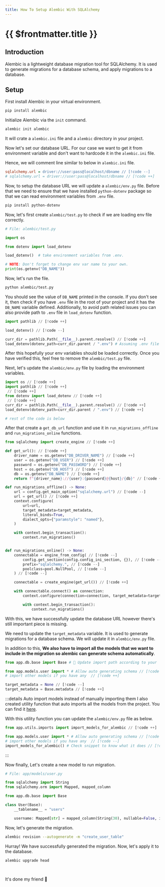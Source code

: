 ```yaml
---
title: How To Setup Alembic With SQLAlchemy
---
```


# {{ $frontmatter.title }}

## Introduction

Alembic is a lightweight database migration tool for SQLAlchemy. It is used to generate migrations for a database schema, and apply migrations to a database.

## Setup

First install Alembic in your virtual environment.

```bash
pip install alembic
```

Initialize Alembic via the `init` command.

```bash
alembic init alembic
```

It will crate a `alembic.ini` file and a `alembic` directory in your project.

Now let's set our database URL. For our case we want to get it from environment variable and don't want to hardcode it in the `alembic.ini` file.

Hence, we will comment line similar to below in `alembic.ini` file.

```ini
sqlalchemy.url = driver://user:pass@localhost/dbname // [!code --]
# sqlalchemy.url = driver://user:pass@localhost/dbname // [!code ++]
```

Now, to setup the database URL we will update a `alembic/env.py` file. Before that we need to ensure that we have installed `python-dotenv` package so that we can read environment variables from `.env` file.

```bash
pip install python-dotenv
```

Now, let's first create `alembic/test.py` to check if we are loading env file correctly.

```py
# File: alembic/test.py

import os

from dotenv import load_dotenv

load_dotenv()  # take environment variables from .env.

# NOTE: Don't forget to change env var name to your own.
print(os.getenv("DB_NAME"))
```

Now, let's run the file.

```bash
python alembic/test.py
```

You should see the value of `DB_NAME` printed in the console. If you don't see it, then check if you have `.env` file in the root of your project and it has the `DB_NAME` variable defined. Additionally, to avoid path related issues you can also provide path to `.env` file in `load_dotenv` function.

```py
import pathlib // [!code ++]

load_dotenv() // [!code --]

curr_dir = pathlib.Path(__file__).parent.resolve() // [!code ++]
load_dotenv(dotenv_path=curr_dir.parent / ".env") # Assuming .env file is placed besides alembic // [!code ++]
```

After this hopefully your env variables should be loaded correctly. Once you have verified this, feel free to remove the `alembic/test.py` file.

Next, let's update the `alembic/env.py` file by loading the environment variables.

```py
import os // [!code ++]
import pathlib // [!code ++]
 // [!code ++]
from dotenv import load_dotenv // [!code ++]
 // [!code ++]
curr_dir = pathlib.Path(__file__).parent.resolve() // [!code ++]
load_dotenv(dotenv_path=curr_dir.parent / ".env") // [!code ++]

# rest of the code is below
```

After that create a `get_db_url` function and use it in `run_migrations_offline` and `run_migrations_online` functions.

```py
from sqlalchemy import create_engine // [!code ++]

def get_url(): // [!code ++]
    driver_name = os.getenv("DB_DRIVER_NAME") // [!code ++]
    user = os.getenv("DB_USER") // [!code ++]
    password = os.getenv("DB_PASSWORD") // [!code ++]
    host = os.getenv("DB_HOST") // [!code ++]
    db = os.getenv("DB_NAME") // [!code ++]
    return f"{driver_name}://{user}:{password}@{host}/{db}" // [!code ++]

def run_migrations_offline() -> None:
    url = config.get_main_option("sqlalchemy.url") // [!code --]
    url = get_url() // [!code ++]
    context.configure(
        url=url,
        target_metadata=target_metadata,
        literal_binds=True,
        dialect_opts={"paramstyle": "named"},
    )

    with context.begin_transaction():
        context.run_migrations()


def run_migrations_online() -> None:
    connectable = engine_from_config( // [!code --]
        config.get_section(config.config_ini_section, {}), // [!code --]
        prefix="sqlalchemy.", // [!code --]
        poolclass=pool.NullPool, // [!code --]
    ) // [!code --]

    connectable = create_engine(get_url()) // [!code ++]

    with connectable.connect() as connection:
        context.configure(connection=connection, target_metadata=target_metadata)

        with context.begin_transaction():
            context.run_migrations()
```

With this, we have successfully update the database URL however there's still important piece is missing.

We need to update the `target_metadata` variable. It is used to generate migrations for a database schema. We will update it in `alembic/env.py` file.

In addition to this, **We also have to import all the models that we want to include in the migration so alembic can generate schema automatically**.

```py
from app.db.base import Base # 🚨 Update import path according to your `Base` // [!code ++]

from app.models.user import * # Allow auto generating schema // [!code ++]
# import other models if you have any  // [!code ++]

target_metadata = None // [!code --]
target_metadata = Base.metadata // [!code ++]
```

:::details Auto import models instead of manually importing them
I also created utility function that auto imports all the models from the project. You can find it [here](/blog/python-my-findings.html#auto-import-models-in-env-py-file-for-auto-generation-of-migrations).

With this utility function you can update the `alembic/env.py` file as below.

```py
from app.utils.imports import import_models_for_alembic // [!code ++]

from app.models.user import * # Allow auto generating schema // [!code --]
# import other models if you have any  // [!code --]
import_models_for_alembic() # Check snippet to know what it does // [!code ++]
```

:::

Now finally, Let's create a new model to run migration.

```py
# File: app/models/user.py

from sqlalchemy import String
from sqlalchemy.orm import Mapped, mapped_column

from app.db.base import Base

class User(Base):
    __tablename__ = "users"

    username: Mapped[str] = mapped_column(String(30), nullable=False, index=True)
```

Now, let's generate the migration.

```bash
alembic revision --autogenerate -m "create_user_table"
```

Hurray! We have successfully generated the migration. Now, let's apply it to the database.

```bash
alembic upgrade head
```

<br>

It's done my friend 🥂
